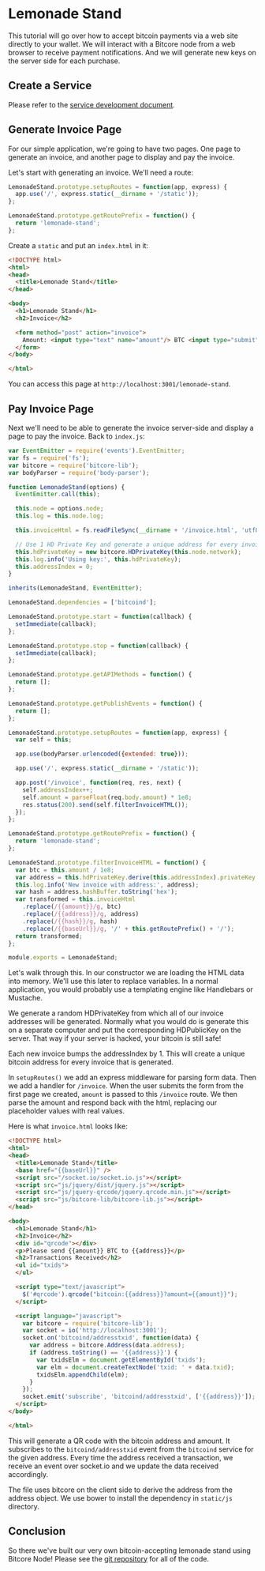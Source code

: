 # Lemonade Stand

This tutorial will go over how to accept bitcoin payments via a web site directly to your wallet. We will interact with a Bitcore node from a web browser to receive payment notifications. And we will generate new keys on the server side for each purchase.

## Create a Service

Please refer to the [service development document](service-development.html).

## Generate Invoice Page

For our simple application, we're going to have two pages. One page to generate an invoice, and another page to display and pay the invoice.

Let's start with generating an invoice. We'll need a route:

```js
LemonadeStand.prototype.setupRoutes = function(app, express) {
  app.use('/', express.static(__dirname + '/static'));
};

LemonadeStand.prototype.getRoutePrefix = function() {
  return 'lemonade-stand';
};
```

Create a `static` and put an `index.html` in it:

```html
<!DOCTYPE html>
<html>
<head>
  <title>Lemonade Stand</title>
</head>

<body>
  <h1>Lemonade Stand</h1>
  <h2>Invoice</h2>

  <form method="post" action="invoice">
    Amount: <input type="text" name="amount"/> BTC <input type="submit" value="Generate Invoice" />
  </form>
</body>

</html>
```

You can access this page at `http://localhost:3001/lemonade-stand`.

## Pay Invoice Page

Next we'll need to be able to generate the invoice server-side and display a page to pay the invoice. Back to `index.js`:

```js
var EventEmitter = require('events').EventEmitter;
var fs = require('fs');
var bitcore = require('bitcore-lib');
var bodyParser = require('body-parser');

function LemonadeStand(options) {
  EventEmitter.call(this);

  this.node = options.node;
  this.log = this.node.log;

  this.invoiceHtml = fs.readFileSync(__dirname + '/invoice.html', 'utf8');

  // Use 1 HD Private Key and generate a unique address for every invoice
  this.hdPrivateKey = new bitcore.HDPrivateKey(this.node.network);
  this.log.info('Using key:', this.hdPrivateKey);
  this.addressIndex = 0;
}

inherits(LemonadeStand, EventEmitter);

LemonadeStand.dependencies = ['bitcoind'];

LemonadeStand.prototype.start = function(callback) {
  setImmediate(callback);
};

LemonadeStand.prototype.stop = function(callback) {
  setImmediate(callback);
};

LemonadeStand.prototype.getAPIMethods = function() {
  return [];
};

LemonadeStand.prototype.getPublishEvents = function() {
  return [];
};

LemonadeStand.prototype.setupRoutes = function(app, express) {
  var self = this;

  app.use(bodyParser.urlencoded({extended: true}));

  app.use('/', express.static(__dirname + '/static'));

  app.post('/invoice', function(req, res, next) {
    self.addressIndex++;
    self.amount = parseFloat(req.body.amount) * 1e8;
    res.status(200).send(self.filterInvoiceHTML());
  });
};

LemonadeStand.prototype.getRoutePrefix = function() {
  return 'lemonade-stand';
};

LemonadeStand.prototype.filterInvoiceHTML = function() {
  var btc = this.amount / 1e8;
  var address = this.hdPrivateKey.derive(this.addressIndex).privateKey.toAddress();
  this.log.info('New invoice with address:', address);
  var hash = address.hashBuffer.toString('hex');
  var transformed = this.invoiceHtml
    .replace(/{{amount}}/g, btc)
    .replace(/{{address}}/g, address)
    .replace(/{{hash}}/g, hash)
    .replace(/{{baseUrl}}/g, '/' + this.getRoutePrefix() + '/');
  return transformed;
};

module.exports = LemonadeStand;
```

Let's walk through this. In our constructor we are loading the HTML data into memory. We'll use this later to replace variables. In a normal application, you would probably use a templating engine like Handlebars or Mustache.

We generate a random HDPrivateKey from which all of our invoice addresses will be generated. Normally what you would do is generate this on a separate computer and put the corresponding HDPublicKey on the server. That way if your server is hacked, your bitcoin is still safe!

Each new invoice bumps the addressIndex by 1. This will create a unique bitcoin address for every invoice that is generated.

In `setupRoutes()` we add an express middleware for parsing form data. Then we add a handler for `/invoice`. When the user submits the form from the first page we created, `amount` is passed to this `/invoice` route. We then parse the amount and respond back with the html, replacing our placeholder values with real values.

Here is what `invoice.html` looks like:

```html
<!DOCTYPE html>
<html>
<head>
  <title>Lemonade Stand</title>
  <base href="{{baseUrl}}" />
  <script src="/socket.io/socket.io.js"></script>
  <script src="js/jquery/dist/jquery.js"></script>
  <script src="js/jquery-qrcode/jquery.qrcode.min.js"></script>
  <script src="js/bitcore-lib/bitcore-lib.js"></script>
</head>

<body>
  <h1>Lemonade Stand</h1>
  <h2>Invoice</h2>
  <div id="qrcode"></div>
  <p>Please send {{amount}} BTC to {{address}}</p>
  <h2>Transactions Received</h2>
  <ul id="txids">
  </ul>

  <script type="text/javascript">
    $('#qrcode').qrcode("bitcoin:{{address}}?amount={{amount}}");
  </script>

  <script language="javascript">
    var bitcore = require('bitcore-lib');
    var socket = io('http://localhost:3001');
    socket.on('bitcoind/addresstxid', function(data) {
      var address = bitcore.Address(data.address);
      if (address.toString() == '{{address}}') {
        var txidsElm = document.getElementById('txids');
        var elm = document.createTextNode('txid: ' + data.txid);
        txidsElm.appendChild(elm);
      }
    });
    socket.emit('subscribe', 'bitcoind/addresstxid', ['{{address}}']);
  </script>
</body>

</html>
```

This will generate a QR code with the bitcoin address and amount. It subscribes to the `bitcoind/addresstxid` event from the `bitcoind` service for the given address. Every time the address received a transaction, we receive an event over socket.io and we update the data received accordingly.

The file uses bitcore on the client side to derive the address from the address object. We use bower to install the dependency in `static/js` directory.

## Conclusion

So there we've built our very own bitcoin-accepting lemonade stand using Bitcore Node! Please see the [git repository](https://github.com/bitpay/lemonade-stand) for all of the code.
